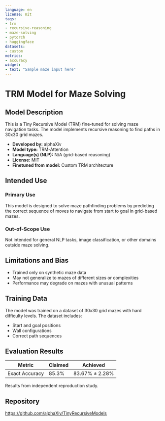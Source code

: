```yaml
---
language: en
license: mit
tags:
- trm
- recursive-reasoning
- maze-solving
- pytorch
- huggingface
datasets:
- custom
metrics:
- accuracy
widget:
- text: "Sample maze input here"
---
```


# TRM Model for Maze Solving

## Model Description

This is a Tiny Recursive Model (TRM) fine-tuned for solving maze navigation tasks. The model implements recursive reasoning to find paths in 30x30 grid mazes.

- **Developed by:** alphaXiv
- **Model type:** TRM-Attention
- **Language(s) (NLP):** N/A (grid-based reasoning)
- **License:** MIT
- **Finetuned from model:** Custom TRM architecture

## Intended Use

### Primary Use

This model is designed to solve maze pathfinding problems by predicting the correct sequence of moves to navigate from start to goal in grid-based mazes.

### Out-of-Scope Use

Not intended for general NLP tasks, image classification, or other domains outside maze solving.

## Limitations and Bias

- Trained only on synthetic maze data
- May not generalize to mazes of different sizes or complexities
- Performance may degrade on mazes with unusual patterns

## Training Data

The model was trained on a dataset of 30x30 grid mazes with hard difficulty levels. The dataset includes:
- Start and goal positions
- Wall configurations
- Correct path sequences



## Evaluation Results

| Metric | Claimed | Achieved |
|--------|---------|----------|
| Exact Accuracy | 85.3% | 83.67% ± 2.28% |

Results from independent reproduction study.

## Repository

https://github.com/alphaXiv/TinyRecursiveModels
